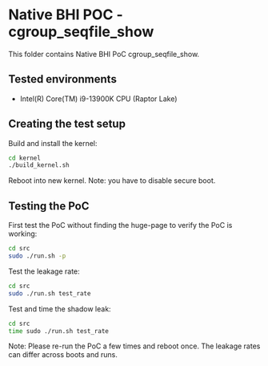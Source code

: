 # Native BHI POC - cgroup_seqfile_show

This folder contains Native BHI PoC cgroup_seqfile_show.

## Tested environments

- Intel(R) Core(TM) i9-13900K CPU (Raptor Lake)


## Creating the test setup

Build and install the kernel:

``` bash
cd kernel
./build_kernel.sh
```

Reboot into new kernel. Note: you have to disable secure boot.

## Testing the PoC

First test the PoC without finding the huge-page to verify
the PoC is working:

``` bash
cd src
sudo ./run.sh -p
```

Test the leakage rate:

``` bash
cd src
sudo ./run.sh test_rate
```

Test and time the shadow leak:

``` bash
cd src
time sudo ./run.sh test_rate
```

Note: Please re-run the PoC a few times and reboot once. The leakage
rates can differ across boots and runs.
